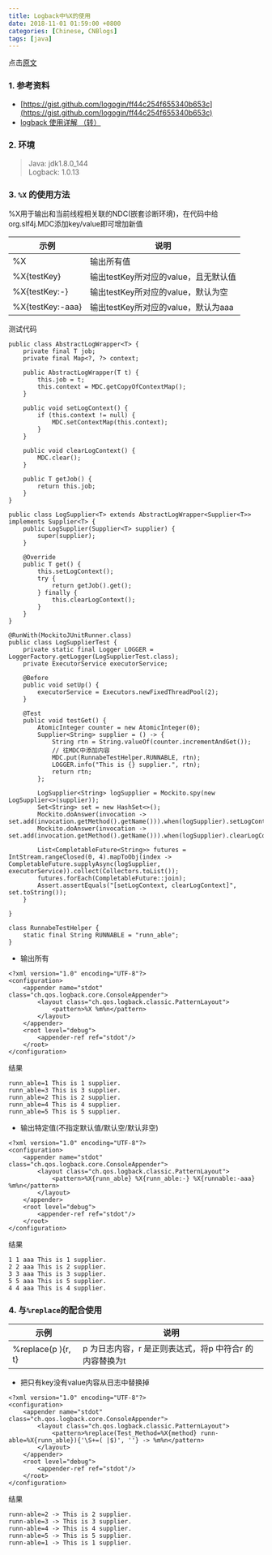 ```yaml
---
title: Logback中%X的使用   
date: 2018-11-01 01:59:00 +0800  
categories: [Chinese, CNBlogs]   
tags: [java]  
---
```

点击<a href="https://www.cnblogs.com/hiver/p/9887116.html" target="_blank">原文</a>  
### 1. 参考资料
- [https://gist.github.com/logogin/ff44c254f655340b653c](https://gist.github.com/logogin/ff44c254f655340b653c)
- [logback 使用详解 （转）](http://www.cnblogs.com/zhudongchang/p/6861375.html)

### 2. 环境
> Java: jdk1.8.0_144  
Logback: 1.0.13

### 3. `%X` 的使用方法
%X用于输出和当前线程相关联的NDC(嵌套诊断环境)，在代码中给org.slf4j.MDC添加key/value即可增加新值

示例 | 说明
---|---
%X | 输出所有值
%X{testKey} | 输出testKey所对应的value，且无默认值
%X{testKey:-} | 输出testKey所对应的value，默认为空
%X{testKey:-aaa} | 输出testKey所对应的value，默认为aaa

测试代码

```
public class AbstractLogWrapper<T> {
    private final T job;
    private final Map<?, ?> context;

    public AbstractLogWrapper(T t) {
        this.job = t;
        this.context = MDC.getCopyOfContextMap();
    }

    public void setLogContext() {
        if (this.context != null) {
            MDC.setContextMap(this.context);
        }
    }

    public void clearLogContext() {
        MDC.clear();
    }

    public T getJob() {
        return this.job;
    }
}

public class LogSupplier<T> extends AbstractLogWrapper<Supplier<T>> implements Supplier<T> {
    public LogSupplier(Supplier<T> supplier) {
        super(supplier);
    }

    @Override
    public T get() {
        this.setLogContext();
        try {
            return getJob().get();
        } finally {
            this.clearLogContext();
        }
    }
}

@RunWith(MockitoJUnitRunner.class)
public class LogSupplierTest {
    private static final Logger LOGGER = LoggerFactory.getLogger(LogSupplierTest.class);
    private ExecutorService executorService;

    @Before
    public void setUp() {
        executorService = Executors.newFixedThreadPool(2);
    }

    @Test
    public void testGet() {
        AtomicInteger counter = new AtomicInteger(0);
        Supplier<String> supplier = () -> {
            String rtn = String.valueOf(counter.incrementAndGet());
            // 往MDC中添加内容
            MDC.put(RunnabeTestHelper.RUNNABLE, rtn);
            LOGGER.info("This is {} supplier.", rtn);
            return rtn;
        };

        LogSupplier<String> logSupplier = Mockito.spy(new LogSupplier<>(supplier));
        Set<String> set = new HashSet<>();
        Mockito.doAnswer(invocation -> set.add(invocation.getMethod().getName())).when(logSupplier).setLogContext();
        Mockito.doAnswer(invocation -> set.add(invocation.getMethod().getName())).when(logSupplier).clearLogContext();

        List<CompletableFuture<String>> futures = IntStream.rangeClosed(0, 4).mapToObj(index -> CompletableFuture.supplyAsync(logSupplier, executorService)).collect(Collectors.toList());
        futures.forEach(CompletableFuture::join);
        Assert.assertEquals("[setLogContext, clearLogContext]", set.toString());
    }

}

class RunnabeTestHelper {
    static final String RUNNABLE = "runn_able";
}
```
- 输出所有

```
<?xml version="1.0" encoding="UTF-8"?>
<configuration>
    <appender name="stdot" class="ch.qos.logback.core.ConsoleAppender">
        <layout class="ch.qos.logback.classic.PatternLayout">
            <pattern>%X %m%n</pattern>
        </layout>
    </appender>
    <root level="debug">
        <appender-ref ref="stdot"/>
    </root>
</configuration>
```
结果
```
runn_able=1 This is 1 supplier.
runn_able=3 This is 3 supplier.
runn_able=2 This is 2 supplier.
runn_able=4 This is 4 supplier.
runn_able=5 This is 5 supplier.
```
- 输出特定值(不指定默认值/默认空/默认非空)

```
<?xml version="1.0" encoding="UTF-8"?>
<configuration>
    <appender name="stdot" class="ch.qos.logback.core.ConsoleAppender">
        <layout class="ch.qos.logback.classic.PatternLayout">
            <pattern>%X{runn_able} %X{runn_able:-} %X{runnable:-aaa} %m%n</pattern>
        </layout>
    </appender>
    <root level="debug">
        <appender-ref ref="stdot"/>
    </root>
</configuration>
```
结果
```
1 1 aaa This is 1 supplier.
2 2 aaa This is 2 supplier.
3 3 aaa This is 3 supplier.
5 5 aaa This is 5 supplier.
4 4 aaa This is 4 supplier.
```

### 4. 与`%replace`的配合使用
示例 | 说明
---|---
%replace(p ){r, t} | p 为日志内容，r 是正则表达式，将p 中符合r 的内容替换为t
- 把只有key没有value内容从日志中替换掉

```
<?xml version="1.0" encoding="UTF-8"?>
<configuration>
    <appender name="stdot" class="ch.qos.logback.core.ConsoleAppender">
        <layout class="ch.qos.logback.classic.PatternLayout">
            <pattern>%replace(Test_Method=%X{method} runn-able=%X{runn_able}){'\S+=( |$)', ''} -> %m%n</pattern>
        </layout>
    </appender>
    <root level="debug">
        <appender-ref ref="stdot"/>
    </root>
</configuration>
```
结果
```
runn-able=2 -> This is 2 supplier.
runn-able=3 -> This is 3 supplier.
runn-able=4 -> This is 4 supplier.
runn-able=5 -> This is 5 supplier.
runn-able=1 -> This is 1 supplier.
```